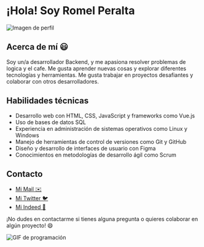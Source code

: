 # ¡Hola! Soy Romel Peralta

![Imagen de perfil](https://pbs.twimg.com/profile_images/1508879723329327105/pe_kK1-8_400x400.jpg)

## Acerca de mí 😃

Soy un/a desarrollador Backend, y me apasiona resolver problemas de logica y el cafe. Me gusta aprender nuevas cosas y explorar diferentes tecnologías y herramientas. Me gusta trabajar en proyectos desafiantes y colaborar con otros desarrolladores.

## Habilidades técnicas

- Desarrollo web con HTML, CSS, JavaScript y frameworks como Vue.js
- Uso de bases de datos SQL
- Experiencia en administración de sistemas operativos como Linux y Windows
- Manejo de herramientas de control de versiones como Git y GitHub
- Diseño y desarrollo de interfaces de usuario con Figma
- Conocimientos en metodologías de desarrollo ágil como Scrum

## Contacto

- [Mi Mail ✉️](mailto:romelg.peralta@gmail.com)
- [Mi Twitter 🐦](https://twitter.com/MrTrunix)
- [Mi Indeed 👤](https://profile.indeed.com/?hl=es_MX&co=MX&from=gnav-homepage&_ga=2.167417079.815501833.1678520711-1572533139.1678214712)

¡No dudes en contactarme si tienes alguna pregunta o quieres colaborar en algún proyecto! 😄

![GIF de programación](https://media.giphy.com/media/l46Cy1rHbQ92uuLXa/giphy.gif)
